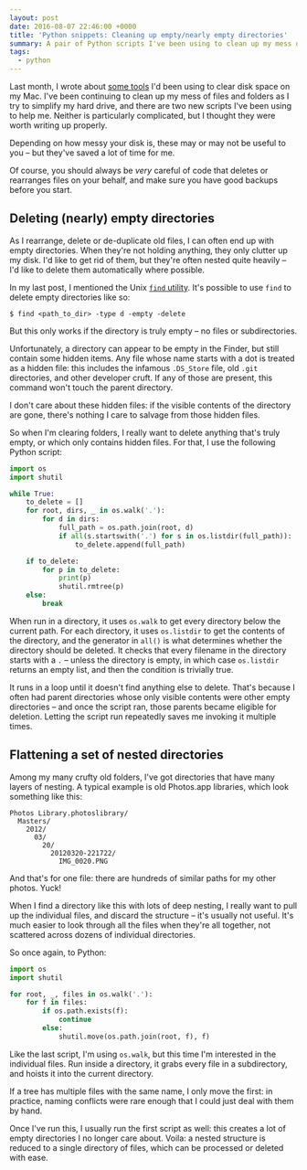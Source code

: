 ```yaml
---
layout: post
date: 2016-08-07 22:46:00 +0000
title: 'Python snippets: Cleaning up empty/nearly empty directories'
summary: A pair of Python scripts I've been using to clean up my mess of directories.
tags:
  - python
---
```


Last month, I wrote about [some tools](/2016/clearing-disk-space-on-os-x/) I'd been using to clear disk space on my Mac.
I've been continuing to clean up my mess of files and folders as I try to simplify my hard drive, and there are two new scripts I've been using to help me.
Neither is particularly complicated, but I thought they were worth writing up properly.

Depending on how messy your disk is, these may or may not be useful to you &ndash; but they've saved a lot of time for me.

Of course, you should always be *very* careful of code that deletes or rearranges files on your behalf, and make sure you have good backups before you start.

## Deleting (nearly) empty directories

As I rearrange, delete or de-duplicate old files, I can often end up with empty directories.
When they're not holding anything, they only clutter up my disk.
I'd like to get rid of them, but they're often nested quite heavily &ndash; I'd like to delete them automatically where possible.

In my last post, I mentioned the Unix [`find` utility](http://linux.die.net/man/1/find).
It's possible to use `find` to delete empty directories like so:

```console
$ find <path_to_dir> -type d -empty -delete
```

But this only works if the directory is truly empty &ndash; no files or subdirectories.

Unfortunately, a directory can appear to be empty in the Finder, but still contain some hidden items.
Any file whose name starts with a dot is treated as a hidden file: this includes the infamous `.DS_Store` file, old `.git` directories, and other developer cruft.
If any of those are present, this command won't touch the parent directory.

I don't care about these hidden files: if the visible contents of the directory are gone, there's nothing I care to salvage from those hidden files.

So when I'm clearing folders, I really want to delete anything that's truly empty, or which only contains hidden files.
For that, I use the following Python script:

```python
import os
import shutil

while True:
    to_delete = []
    for root, dirs, _ in os.walk('.'):
        for d in dirs:
            full_path = os.path.join(root, d)
            if all(s.startswith('.') for s in os.listdir(full_path)):
                to_delete.append(full_path)

    if to_delete:
        for p in to_delete:
            print(p)
            shutil.rmtree(p)
    else:
        break
```

When run in a directory, it uses `os.walk` to get every directory below the current path.
For each directory, it uses `os.listdir` to get the contents of the directory, and the generator in `all()` is what determines whether the directory should be deleted.
It checks that every filename in the directory starts with a `.` &ndash; unless the directory is empty, in which case `os.listdir` returns an empty list, and then the condition is trivially true.

It runs in a loop until it doesn't find anything else to delete.
That's because I often had parent directories whose only visible contents were other empty directories &ndash; and once the script ran, those parents became eligible for deletion.
Letting the script run repeatedly saves me invoking it multiple times.

## Flattening a set of nested directories

Among my many crufty old folders, I've got directories that have many layers of nesting.
A typical example is old Photos.app libraries, which look something like this:

```
Photos Library.photoslibrary/
  Masters/
    2012/
      03/
        20/
          20120320-221722/
            IMG_0020.PNG
```

And that's for one file: there are hundreds of similar paths for my other photos.
Yuck!

When I find a directory like this with lots of deep nesting, I really want to pull up the individual files, and discard the structure &ndash; it's usually not useful.
It's much easier to look through all the files when they're all together, not scattered across dozens of individual directories.

So once again, to Python:

```python
import os
import shutil

for root, _, files in os.walk('.'):
    for f in files:
        if os.path.exists(f):
            continue
        else:
            shutil.move(os.path.join(root, f), f)
```

Like the last script, I'm using `os.walk`, but this time I'm interested in the individual files.
Run inside a directory, it grabs every file in a subdirectory, and hoists it into the current directory.

If a tree has multiple files with the same name, I only move the first: in practice, naming conflicts were rare enough that I could just deal with them by hand.

Once I've run this, I usually run the first script as well: this creates a lot of empty directories I no longer care about.
Voila: a nested structure is reduced to a single directory of files, which can be processed or deleted with ease.